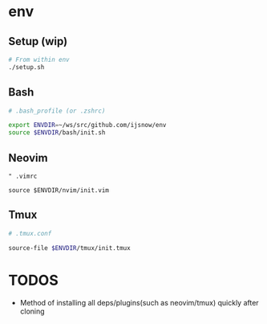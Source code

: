 # env

## Setup (wip)

```bash
# From within env
./setup.sh
```

## Bash

```bash
# .bash_profile (or .zshrc)

export ENVDIR=~/ws/src/github.com/ijsnow/env
source $ENVDIR/bash/init.sh
```

## Neovim

```vim
" .vimrc

source $ENVDIR/nvim/init.vim
```

## Tmux

```bash
# .tmux.conf

source-file $ENVDIR/tmux/init.tmux
```

# TODOS

* Method of installing all deps/plugins(such as neovim/tmux) quickly after cloning
